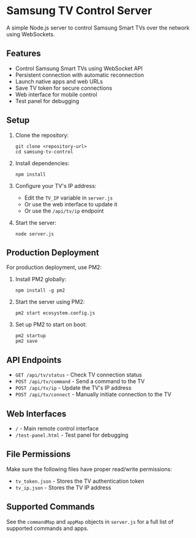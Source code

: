 # Samsung TV Control Server

A simple Node.js server to control Samsung Smart TVs over the network using WebSockets.

## Features

- Control Samsung Smart TVs using WebSocket API
- Persistent connection with automatic reconnection
- Launch native apps and web URLs
- Save TV token for secure connections
- Web interface for mobile control
- Test panel for debugging

## Setup

1. Clone the repository:
   ```
   git clone <repository-url>
   cd samsung-tv-control
   ```

2. Install dependencies:
   ```
   npm install
   ```

3. Configure your TV's IP address:
   - Edit the `TV_IP` variable in `server.js`
   - Or use the web interface to update it
   - Or use the `/api/tv/ip` endpoint

4. Start the server:
   ```
   node server.js
   ```

## Production Deployment

For production deployment, use PM2:

1. Install PM2 globally:
   ```
   npm install -g pm2
   ```

2. Start the server using PM2:
   ```
   pm2 start ecosystem.config.js
   ```

3. Set up PM2 to start on boot:
   ```
   pm2 startup
   pm2 save
   ```

## API Endpoints

- `GET /api/tv/status` - Check TV connection status
- `POST /api/tv/command` - Send a command to the TV
- `POST /api/tv/ip` - Update the TV's IP address
- `POST /api/tv/connect` - Manually initiate connection to the TV

## Web Interfaces

- `/` - Main remote control interface
- `/test-panel.html` - Test panel for debugging

## File Permissions

Make sure the following files have proper read/write permissions:
- `tv_token.json` - Stores the TV authentication token
- `tv_ip.json` - Stores the TV IP address

## Supported Commands

See the `commandMap` and `appMap` objects in `server.js` for a full list of supported commands and apps.
